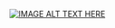 [![IMAGE ALT TEXT HERE](https://img.youtube.com/vi/6pWytZl4E_4/0.jpg)](https://www.youtube.com/watch?v=6pWytZl4E_4)
